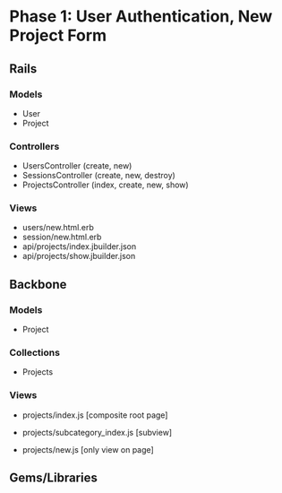 # Phase 1: User Authentication, New Project Form

## Rails
### Models
* User
* Project

### Controllers
* UsersController (create, new)
* SessionsController (create, new, destroy)
* ProjectsController (index, create, new, show)

### Views
* users/new.html.erb
* session/new.html.erb
* api/projects/index.jbuilder.json
* api/projects/show.jbuilder.json

## Backbone
### Models
* Project

### Collections
* Projects

### Views
* projects/index.js [composite root page]
* projects/subcategory_index.js [subview]

* projects/new.js [only view on page]

## Gems/Libraries
